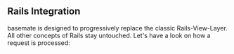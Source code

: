 ## Rails Integration

basemate is designed to progressively replace the classic Rails-View-Layer. All
other concepts of Rails stay untouched. Let's have a look on how a request is processed:
